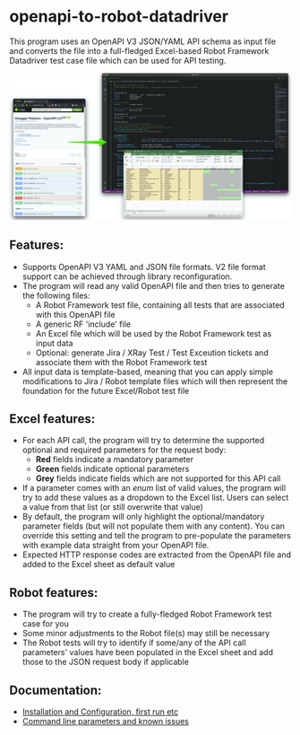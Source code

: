 # openapi-to-robot-datadriver

This program uses an OpenAPI V3 JSON/YAML API schema as input file and converts the file into a full-fledged Excel-based Robot Framework Datadriver test case file which can be used for API testing.

![Demo](docs/img/demo.jpg)

## Features:
  
- Supports OpenAPI V3 YAML and JSON file formats. V2 file format support can be achieved through library reconfiguration.
- The program will read any valid OpenAPI file and then tries to generate the following files:
  - A Robot Framework test file, containing all tests that are associated with this OpenAPI file
  - A generic RF 'include' file
  - An Excel file which will be used by the Robot Framework test as input data
  - Optional: generate Jira / XRay Test / Test Exceution tickets and associate them with the Robot Framework test
- All input data is template-based, meaning that you can apply simple modifications to Jira / Robot template files which will then represent the foundation for the future Excel/Robot test file

## Excel features:

- For each API call, the program will try to determine the supported optional and required parameters for the request body:
  - __Red__ fields indicate a mandatory parameter
  - __Green__ fields indicate optional parameters
  - __Grey__ fields indicate fields which are not supported for this API call
- If a parameter comes with an _enum_ list of valid values, the program will try to add these values as a dropdown to the Excel list. Users can select a value from that list (or still overwrite that value)
- By default, the program will only highlight the optional/mandatory parameter fields (but will not populate them with any content). You can override this setting and tell the program to pre-populate the parameters with example data straight from your OpenAPI file.
- Expected HTTP response codes are extracted from the OpenAPI file and added to the Excel sheet as default value

## Robot features:

- The program will try to create a fully-fledged Robot Framework test case for you
- Some minor adjustments to the Robot file(s) may still be necessary
- The Robot tests will try to identify if some/any of the API call parameters' values have been populated in the Excel sheet and add those to the JSON request body if applicable

## Documentation:

- [Installation and Configuration, first run etc](docs/INSTALLATION.md)
- [Command line parameters and known issues](docs/USAGE.md)